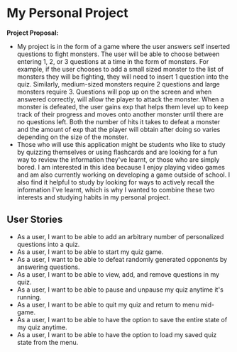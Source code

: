 # My Personal Project

**Project Proposal:**

- My project is in the form of a game where the user answers self inserted questions to fight monsters. The user will 
be able to choose between entering 1, 2, or 3 questions at a time in the form of monsters. For example, if the user 
chooses to add a small sized monster to the list of monsters they will be fighting, they will need to insert 1 question
into the quiz. Similarly, medium-sized monsters require 2 questions and large monsters require 3. Questions will pop up 
on the screen and when answered correctly, will allow the player to attack the monster. When a monster is defeated, the 
user gains exp that helps them level up to keep track of their progress and moves onto another monster until there are 
no questions left. Both the number of hits it takes to defeat a monster and the amount of exp that the player will
obtain after doing so varies depending on the size of the monster. 
- Those who will use this application might be students who like to study by quizzing themselves or using flashcards 
and are looking for a fun way to review the information they've learnt, or those who are simply bored. I am 
interested in this idea because I enjoy playing video games and am also currently working on developing a game outside 
of school. I also find it helpful to study by looking for ways to actively recall the information I've learnt, 
which is why I wanted to combine these two interests and studying habits in my personal project. 

## User Stories
- As a user, I want to be able to add an arbitrary number of personalized questions into a quiz.
- As a user, I want to be able to start my quiz game.
- As a user, I want to be able to defeat randomly generated opponents by answering questions.
- As a user, I want to be able to view, add, and remove questions in my quiz.
- As a user, I want to be able to pause and unpause my quiz anytime it's running. 
- As a user, I want to be able to quit my quiz and return to menu mid-game. 
- As a user, I want to be able to have the option to save the entire state of my quiz anytime. 
- As a user, I want to be able to have the option to load my saved quiz state from the menu.